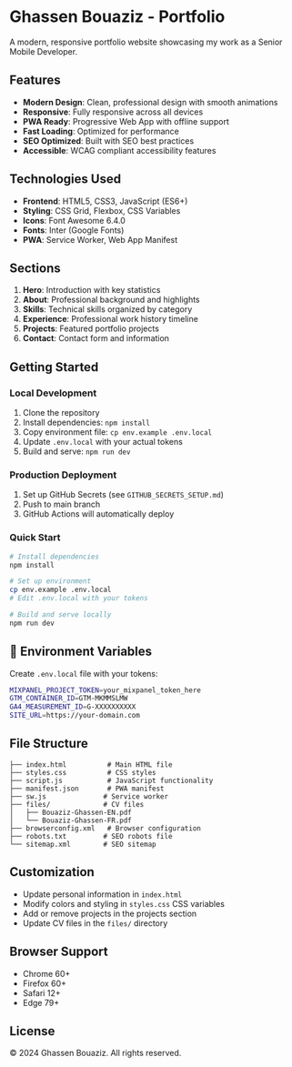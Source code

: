 # Ghassen Bouaziz - Portfolio

A modern, responsive portfolio website showcasing my work as a Senior Mobile Developer.

## Features

- **Modern Design**: Clean, professional design with smooth animations
- **Responsive**: Fully responsive across all devices
- **PWA Ready**: Progressive Web App with offline support
- **Fast Loading**: Optimized for performance
- **SEO Optimized**: Built with SEO best practices
- **Accessible**: WCAG compliant accessibility features

## Technologies Used

- **Frontend**: HTML5, CSS3, JavaScript (ES6+)
- **Styling**: CSS Grid, Flexbox, CSS Variables
- **Icons**: Font Awesome 6.4.0
- **Fonts**: Inter (Google Fonts)
- **PWA**: Service Worker, Web App Manifest

## Sections

1. **Hero**: Introduction with key statistics
2. **About**: Professional background and highlights
3. **Skills**: Technical skills organized by category
4. **Experience**: Professional work history timeline
5. **Projects**: Featured portfolio projects
6. **Contact**: Contact form and information

## Getting Started

### Local Development

1. Clone the repository
2. Install dependencies: `npm install`
3. Copy environment file: `cp env.example .env.local`
4. Update `.env.local` with your actual tokens
5. Build and serve: `npm run dev`

### Production Deployment

1. Set up GitHub Secrets (see `GITHUB_SECRETS_SETUP.md`)
2. Push to main branch
3. GitHub Actions will automatically deploy

### Quick Start

```bash
# Install dependencies
npm install

# Set up environment
cp env.example .env.local
# Edit .env.local with your tokens

# Build and serve locally
npm run dev
```

## 🔐 Environment Variables

Create `.env.local` file with your tokens:

```bash
MIXPANEL_PROJECT_TOKEN=your_mixpanel_token_here
GTM_CONTAINER_ID=GTM-MKMMSLMW
GA4_MEASUREMENT_ID=G-XXXXXXXXXX
SITE_URL=https://your-domain.com
```

## File Structure

```
├── index.html          # Main HTML file
├── styles.css          # CSS styles
├── script.js           # JavaScript functionality
├── manifest.json       # PWA manifest
├── sw.js              # Service worker
├── files/             # CV files
│   ├── Bouaziz-Ghassen-EN.pdf
│   └── Bouaziz-Ghassen-FR.pdf
├── browserconfig.xml   # Browser configuration
├── robots.txt         # SEO robots file
└── sitemap.xml        # SEO sitemap
```

## Customization

- Update personal information in `index.html`
- Modify colors and styling in `styles.css` CSS variables
- Add or remove projects in the projects section
- Update CV files in the `files/` directory

## Browser Support

- Chrome 60+
- Firefox 60+
- Safari 12+
- Edge 79+

## License

© 2024 Ghassen Bouaziz. All rights reserved.